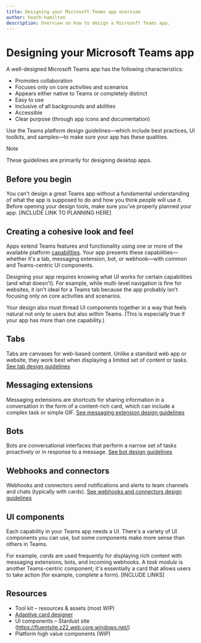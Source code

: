 ```yaml
---
title: Designing your Microsoft Teams app overview
author: heath-hamilton
description: Overview on how to design a Microsoft Teams app.
---
```

# Designing your Microsoft Teams app

A well-designed Microsoft Teams app has the following characteristics:

* Promotes collaboration
* Focuses only on core activities and scenarios
* Appears either native to Teams or completely distinct
* Easy to use
* Inclusive of all backgrounds and abilities
* Accessible
* Clear purpose (through app icons and documentation)

Use the Teams platform design guidelines—which include best practices, UI toolkits, and samples—to make sure your app has these qualities.

> [!NOTE]
> These guidelines are primarily for designing desktop apps.

## Before you begin

You can't design a great Teams app without a fundamental understanding of what the app is supposed to do and how you think people will use it. Before opening your design tools, make sure you've properly planned your app. [INCLUDE LINK TO PLANNING HERE]

## Creating a cohesive look and feel

Apps extend Teams features and functionality using one or more of the available platform [capabilities](../concepts/capabilities-overview.md). Your app presents these capabilities—whether it's a tab, messaging extension, bot, or webhook—with common and Teams-centric UI components.

Designing your app requires knowing what UI works for certain capabilities (and what doesn't). For example, while multi-level navigation is fine for websites, it isn't ideal for a Teams tab because the app probably isn't focusing only on core activities and scenarios.

Your design also must thread UI components together in a way that feels natural not only to users but also within Teams. (This is especially true if your app has more than one capability.)

## Tabs

Tabs are canvases for web-based content. Unlike a standard web app or website, they work best when displaying a limited set of content or tasks. [See tab design guidelines](../designing-your-app/designing-tabs.md)

## Messaging extensions

Messaging extensions are shortcuts for sharing information in a conversation in the form of a content-rich card, which can include a complex task or simple GIF. [See messaging extension design guidelines](../designing-your-app/designing-messaging-extensions.md)

## Bots

Bots are conversational interfaces that perform a narrow set of tasks proactively or in response to a message. [See bot design guidelines](../designing-your-app/designing-bots.md)

## Webhooks and connectors

Webhooks and connectors send notifications and alerts to team channels and chats (typically with cards). [See webhooks and connectors design guidelines](../designing-your-app/designing-connectors.md)

## UI components

Each capability in your Teams app needs a UI. There's a variety of UI components you can use, but some components make more sense than others in Teams.

For example, *cards* are used frequently for displaying rich content with messaging extensions, bots, and incoming webhooks. A *task module* is another Teams-centric component; it's essentially a card that allows users to take action (for example, complete a form). [INCLUDE LINKS]

## Resources

* Tool kit – resources & assets (most WIP)
* [Adaptive card designer](https://adaptivecards.io/designer)
* UI components – Stardust site (https://fluentsite.z22.web.core.windows.net/)
* Platform high value components (WIP)
